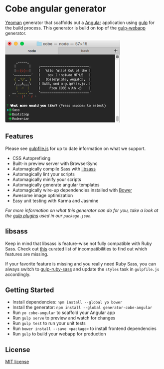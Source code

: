 # Cobe angular generator

[Yeoman](http://yeoman.io) generator that scaffolds out a [Angular](https://angularjs.org/) application using [gulp](http://gulpjs.com/) for the build process.
This generator is build on top of the [gulp-webapp](https://github.com/yeoman/generator-gulp-webapp) generator.

![](screenshoot.png)


## Features

Please see [gulpfile.js](app/templates/gulpfile.js) for up to date information on what we support.

* CSS Autoprefixing
* Built-in preview server with BrowserSync
* Automagically compile Sass with [libsass](http://libsass.org)
* Automagically lint your scripts
* Automagically minify your scripts
* Automagically generate angular templates
* Automagically wire-up dependencies installed with [Bower](http://bower.io)
* Awesome image optimization
* Easy unit testing with Karma and Jasmine

*For more information on what this generator can do for you, take a look at the [gulp plugins](app/templates/_package.json) used in our `package.json`.*


## libsass

Keep in mind that libsass is feature-wise not fully compatible with Ruby Sass. Check out [this](http://sass-compatibility.github.io) curated list of incompatibilities to find out which features are missing.

If your favorite feature is missing and you really need Ruby Sass, you can always switch to [gulp-ruby-sass](https://github.com/sindresorhus/gulp-ruby-sass) and update the `styles` task in `gulpfile.js` accordingly.


## Getting Started

- Install dependencies: `npm install --global yo bower`
- Install the generator: `npm install --global generator-cobe-angular`
- Run `yo cobe-angular` to scaffold your Angular app
- Run `gulp serve` to preview and watch for changes
- Run `gulp test` to run your unit tests
- Run `bower install --save <package>` to install frontend dependencies
- Run `gulp` to build your webapp for production


## License

[MIT license](http://opensource.org/licenses/MIT)
